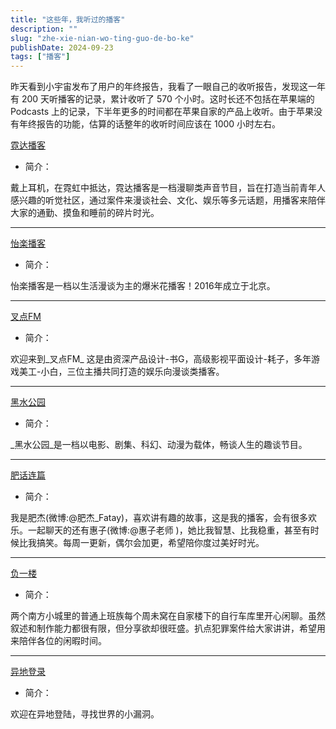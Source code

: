 ```yaml
---
title: "这些年，我听过的播客"
description: ""
slug: "zhe-xie-nian-wo-ting-guo-de-bo-ke"
publishDate: 2024-09-23
tags: ["播客"]
---
```


昨天看到小宇宙发布了用户的年终报告，我看了一眼自己的收听报告，发现这一年有 200 天听播客的记录，累计收听了 570 个小时。这时长还不包括在苹果端的 Podcasts 上的记录，下半年更多的时间都在苹果自家的产品上收听。由于苹果没有年终报告的功能，估算的话整年的收听时间应该在 1000 小时左右。

[霓达播客](https://podcasts.apple.com/cn/podcast/%E9%9C%93%E8%BE%BE%E6%92%AD%E5%AE%A2/id1668626930)

- 简介：

戴上耳机，在霓虹中抵达，霓达播客是一档漫聊类声音节目，旨在打造当前青年人感兴趣的听觉社区，通过案件来漫谈社会、文化、娱乐等多元话题，用播客来陪伴大家的通勤、摸鱼和睡前的碎片时光。

---

[怡楽播客](https://podcasts.apple.com/cn/podcast/%E6%80%A1%E6%A5%BD%E6%92%AD%E5%AE%A2/id1523249117)

- 简介：

怡楽播客是一档以生活漫谈为主的爆米花播客！2016年成立于北京。

---

[叉点FM](https://podcasts.apple.com/cn/podcast/%E5%8F%89%E7%82%B9fm/id1622987484)

- 简介：

欢迎来到_叉点FM_ 这是由资深产品设计-书G，高级影视平面设计-耗子，多年游戏美工-小白，三位主播共同打造的娱乐向漫谈类播客。

---

[黑水公园](https://podcasts.apple.com/cn/podcast/%E9%BB%91%E6%B0%B4%E5%85%AC%E5%9B%AD/id1078007055)

- 简介：

_黑水公园_是一档以电影、剧集、科幻、动漫为载体，畅谈人生的趣谈节目。

---

[肥话连篇](https://podcasts.apple.com/cn/podcast/%E8%82%A5%E8%AF%9D%E8%BF%9E%E7%AF%87/id1603580035)

- 简介：

我是肥杰(微博:@肥杰_Fatay)，喜欢讲有趣的故事，这是我的播客，会有很多欢乐。一起聊天的还有惠子(微博:@惠子老师 )，她比我智慧、比我稳重，甚至有时候比我搞笑。每周一更新，偶尔会加更，希望陪你度过美好时光。

---

[负一楼](https://podcasts.apple.com/cn/podcast/%E8%B4%9F%E4%B8%80%E6%A5%BC/id1745316992)

- 简介：

两个南方小城里的普通上班族每个周未窝在自家楼下的自行车库里开心闲聊。虽然叙述和制作能力都很有限，但分享欲却很旺盛。扒点犯罪案件给大家讲讲，希望用来陪伴各位的闲暇时间。

---

[异地登录](https://podcasts.apple.com/cn/podcast/%E5%BC%82%E5%9C%B0%E7%99%BB%E5%BD%95/id1702839331)

- 简介：

欢迎在异地登陆，寻找世界的小漏洞。
